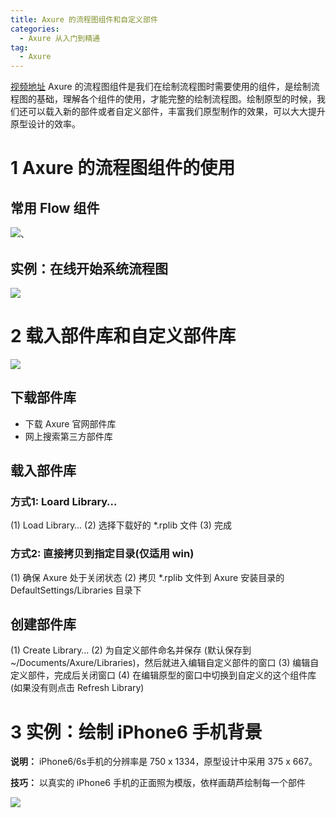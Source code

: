 ```yaml
---
title: Axure 的流程图组件和自定义部件
categories:
  - Axure 从入门到精通
tag:
  - Axure
---
```


[视频地址](http://www.jikexueyuan.com/course/1634.html)
Axure 的流程图组件是我们在绘制流程图时需要使用的组件，是绘制流程图的基础，理解各个组件的使用，才能完整的绘制流程图。绘制原型的时候，我们还可以载入新的部件或者自定义部件，丰富我们原型制作的效果，可以大大提升原型设计的效率。 

# 1 Axure 的流程图组件的使用
## 常用 Flow 组件
![](http://o7m5xjmtl.bkt.clouddn.com/1E4BAB28-350F-4556-A136-AF4B7C5CC196.png)、

## 实例：在线开始系统流程图
![](http://o7m5xjmtl.bkt.clouddn.com/E4E2C121-1C35-424D-BFC2-6DD2012A49DE.png)


# 2 载入部件库和自定义部件库
![](http://o7m5xjmtl.bkt.clouddn.com/B86202FD-0DF9-450D-950D-283AA40D7C02.png)

## 下载部件库
+ 下载 Axure 官网部件库
+ 网上搜索第三方部件库

## 载入部件库
### 方式1: Loard Library…
(1)  Load Library…
(2) 选择下载好的 *.rplib 文件
(3) 完成

### 方式2: 直接拷贝到指定目录(仅适用 win)
(1) 确保 Axure 处于关闭状态
(2) 拷贝 *.rplib 文件到 Axure 安装目录的 DefaultSettings/Libraries 目录下

## 创建部件库
(1) Create Library…
(2) 为自定义部件命名并保存 (默认保存到 ~/Documents/Axure/Libraries)，然后就进入编辑自定义部件的窗口
(3) 编辑自定义部件，完成后关闭窗口
(4) 在编辑原型的窗口中切换到自定义的这个组件库(如果没有则点击 Refresh Library)

# 3 实例：绘制 iPhone6 手机背景 
**说明：** iPhone6/6s手机的分辨率是 750 x 1334，原型设计中采用 375 x 667。

**技巧：**  以真实的 iPhone6 手机的正面照为模版，依样画葫芦绘制每一个部件

![](http://o7m5xjmtl.bkt.clouddn.com/535C3279-F420-407E-963A-74C41813E9CE.png)





